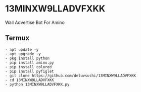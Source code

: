 # 13MINXW9LLADVFXKK
Wall Advertise Bot For Amino


## Termux
```
- apt update -y
- apt upgrade -y
- pkg install python
- pip install amino.py
- pip install colored
- pip install pyfiglet
- git clone https://github.com/deluvsushi/13MINXW9LLADVFXKK
- cd 13MINXW9LLADVFXKK
- python 13MINXW9LLADVFXKK.py
```
